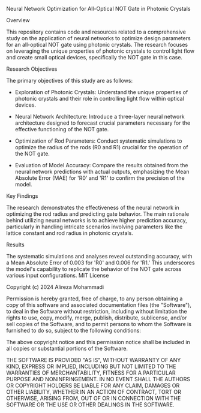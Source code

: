 
Neural Network Optimization for All-Optical NOT Gate in Photonic Crystals

Overview

This repository contains code and resources related to a comprehensive study on the application of neural networks to optimize design parameters for an all-optical NOT gate using photonic crystals. The research focuses on leveraging the unique properties of photonic crystals to control light flow and create small optical devices, specifically the NOT gate in this case.

Research Objectives

The primary objectives of this study are as follows:

* Exploration of Photonic Crystals: Understand the unique properties of photonic crystals and their role in controlling light flow within optical devices.

* Neural Network Architecture: Introduce a three-layer neural network architecture designed to forecast crucial parameters necessary for the effective functioning of the NOT gate.

* Optimization of Rod Parameters: Conduct systematic simulations to optimize the radius of the rods (R0 and R1) crucial for the operation of the NOT gate.

* Evaluation of Model Accuracy: Compare the results obtained from the neural network predictions with actual outputs, emphasizing the Mean Absolute Error (MAE) for 'R0' and 'R1' to confirm the precision of the model.

Key Findings

The research demonstrates the effectiveness of the neural network in optimizing the rod radius and predicting gate behavior. The main rationale behind utilizing neural networks is to achieve higher prediction accuracy, particularly in handling intricate scenarios involving parameters like the lattice constant and rod radius in photonic crystals.

Results

The systematic simulations and analyses reveal outstanding accuracy, with a Mean Absolute Error of 0.003 for 'R0' and 0.006 for 'R1.' This underscores the model's capability to replicate the behavior of the NOT gate across various input configurations.
MIT License

Copyright (c) 2024 Alireza Mohammadi

Permission is hereby granted, free of charge, to any person obtaining a copy
of this software and associated documentation files (the "Software"), to deal
in the Software without restriction, including without limitation the rights
to use, copy, modify, merge, publish, distribute, sublicense, and/or sell
copies of the Software, and to permit persons to whom the Software is
furnished to do so, subject to the following conditions:

The above copyright notice and this permission notice shall be included in all
copies or substantial portions of the Software.

THE SOFTWARE IS PROVIDED "AS IS", WITHOUT WARRANTY OF ANY KIND, EXPRESS OR
IMPLIED, INCLUDING BUT NOT LIMITED TO THE WARRANTIES OF MERCHANTABILITY,
FITNESS FOR A PARTICULAR PURPOSE AND NONINFRINGEMENT. IN NO EVENT SHALL THE
AUTHORS OR COPYRIGHT HOLDERS BE LIABLE FOR ANY CLAIM, DAMAGES OR OTHER
LIABILITY, WHETHER IN AN ACTION OF CONTRACT, TORT OR OTHERWISE, ARISING FROM,
OUT OF OR IN CONNECTION WITH THE SOFTWARE OR THE USE OR OTHER DEALINGS IN THE
SOFTWARE.
